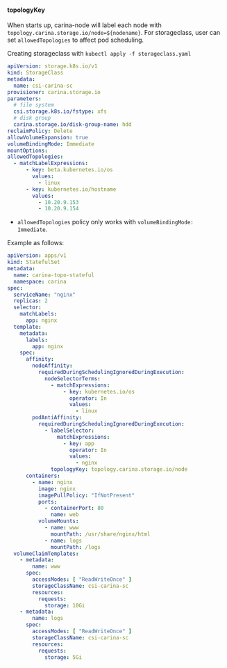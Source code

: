 #### topologyKey

When starts up, carina-node will label each node with `topology.carina.storage.io/node=${nodename}`. For storageclass, user can set `allowedTopologies` to affect pod scheduling.

Creating storageclass with `kubectl apply -f storageclass.yaml`

```yaml
apiVersion: storage.k8s.io/v1
kind: StorageClass
metadata:
  name: csi-carina-sc
provisioner: carina.storage.io
parameters:
  # file system
  csi.storage.k8s.io/fstype: xfs
  # disk group
  carina.storage.io/disk-group-name: hdd
reclaimPolicy: Delete
allowVolumeExpansion: true
volumeBindingMode: Immediate
mountOptions:
allowedTopologies:
  - matchLabelExpressions:
      - key: beta.kubernetes.io/os
        values:
          - linux
      - key: kubernetes.io/hostname
        values:
          - 10.20.9.153
          - 10.20.9.154
```

- `allowedTopologies` policy only works with `volumeBindingMode: Immediate`.  


Example as follows:

```yaml
apiVersion: apps/v1
kind: StatefulSet
metadata:
  name: carina-topo-stateful
  namespace: carina
spec:
  serviceName: "nginx"
  replicas: 2
  selector:
    matchLabels:
      app: nginx
  template:
    metadata:
      labels:
        app: nginx
    spec:
      affinity:
        nodeAffinity:
          requiredDuringSchedulingIgnoredDuringExecution:
            nodeSelectorTerms:
              - matchExpressions:
                  - key: kubernetes.io/os
                    operator: In
                    values:
                      - linux
        podAntiAffinity:
          requiredDuringSchedulingIgnoredDuringExecution:
            - labelSelector:
                matchExpressions:
                  - key: app
                    operator: In
                    values:
                      - nginx
              topologyKey: topology.carina.storage.io/node
      containers:
        - name: nginx
          image: nginx
          imagePullPolicy: "IfNotPresent"
          ports:
            - containerPort: 80
              name: web
          volumeMounts:
            - name: www
              mountPath: /usr/share/nginx/html
            - name: logs
              mountPath: /logs
  volumeClaimTemplates:
    - metadata:
        name: www
      spec:
        accessModes: [ "ReadWriteOnce" ]
        storageClassName: csi-carina-sc
        resources:
          requests:
            storage: 10Gi
    - metadata:
        name: logs
      spec:
        accessModes: [ "ReadWriteOnce" ]
        storageClassName: csi-carina-sc
        resources:
          requests:
            storage: 5Gi
```